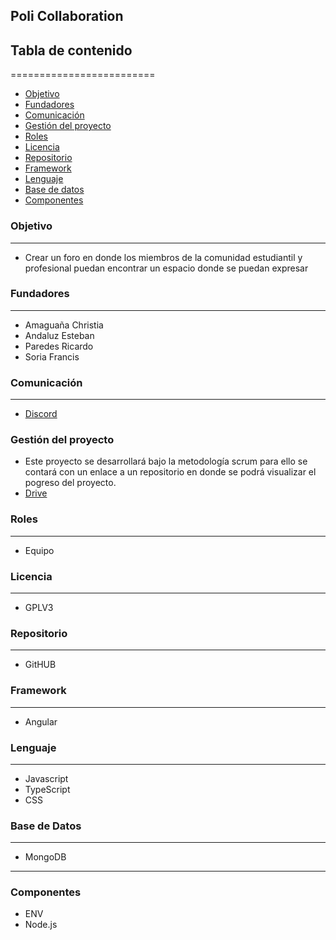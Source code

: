 ## Poli Collaboration

## Tabla de contenido
=========================

* [Objetivo](#objetivo)
* [Fundadores](#fundadores)
* [Comunicación](#comunicación)
* [Gestión del proyecto](#gestión-del-proyecto)
* [Roles](#roles)
* [Licencia](#licencia)
* [Repositorio](#repositorio)
* [Framework](#framework)
* [Lenguaje](#lenguaje)
* [Base de datos](#base)
* [Componentes](#componentes)

### Objetivo
---------
* Crear un foro en donde los miembros de la comunidad estudiantil y profesional puedan encontrar un espacio donde se puedan expresar

### Fundadores
---------
* Amaguaña Christia
* Andaluz Esteban
* Paredes Ricardo
* Soria Francis

### Comunicación
---------
* [Discord](https://discord.gg/c3bH2Yah)

### Gestión del proyecto
* Este proyecto se desarrollará bajo la metodología scrum para ello se contará con un enlace a un repositorio en donde se podrá visualizar el pogreso del proyecto.
* [Drive](https://drive.google.com/drive/folders/1fBxJKgH3mVxuhM3bcjNCiatwNsV_DA1i?usp=sharing)
 
### Roles
---------
* Equipo
### Licencia  
---------
* GPLV3

### Repositorio  
---------
* GitHUB 


### Framework 
---------
* Angular  

### Lenguaje
---------
* Javascript 
* TypeScript
* CSS 

### Base de Datos 
 ---------
* MongoDB

---------
### Componentes
* ENV
* Node.js
